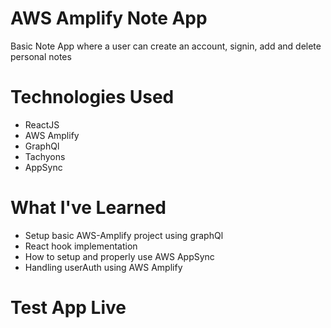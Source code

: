 # AWS Amplify Note App

Basic Note App where a user can create an account, signin, add and delete personal notes

# Technologies Used

- ReactJS
- AWS Amplify
- GraphQl
- Tachyons
- AppSync

# What I've Learned

- Setup basic AWS-Amplify project using graphQl
- React hook implementation
- How to setup and properly use AWS AppSync
- Handling userAuth using AWS Amplify

# Test App Live
